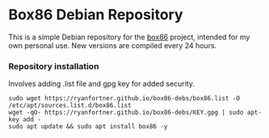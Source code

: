 # Box86 Debian Repository

This is a simple Debian repository for the [box86](https://github.com/ptitSeb/box86) project, intended for my own personal use. New versions are compiled every 24 hours.

### Repository installation
Involves adding .list file and gpg key for added security.
```
sudo wget https://ryanfortner.github.io/box86-debs/box86.list -O /etc/apt/sources.list.d/box86.list
wget -qO- https://ryanfortner.github.io/box86-debs/KEY.gpg | sudo apt-key add -
sudo apt update && sudo apt install box86 -y
```

